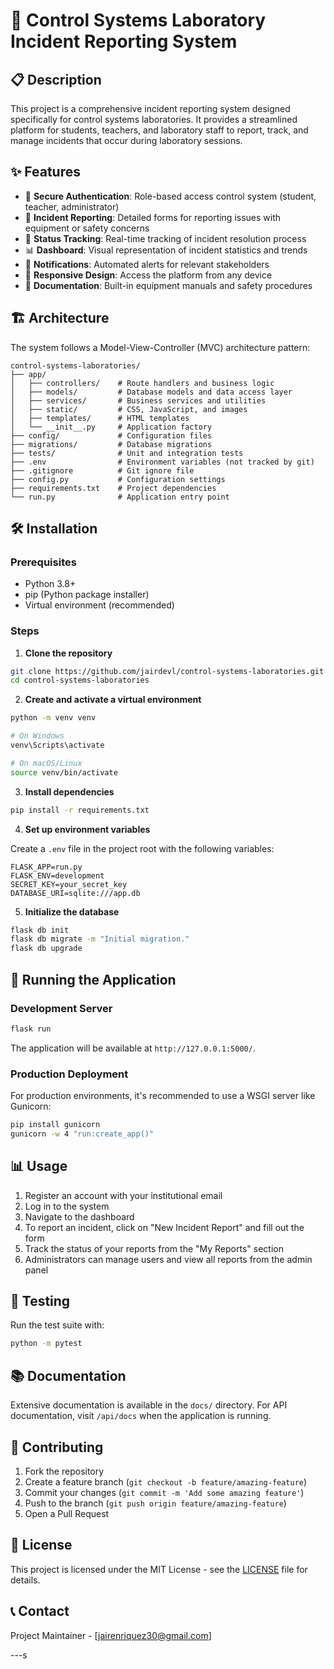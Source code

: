 # 🔬 Control Systems Laboratory Incident Reporting System

## 📋 Description

This project is a comprehensive incident reporting system designed specifically for control systems laboratories. It provides a streamlined platform for students, teachers, and laboratory staff to report, track, and manage incidents that occur during laboratory sessions.

## ✨ Features

- 🔐 **Secure Authentication**: Role-based access control system (student, teacher, administrator)
- 📝 **Incident Reporting**: Detailed forms for reporting issues with equipment or safety concerns
- 🔄 **Status Tracking**: Real-time tracking of incident resolution process
- 📊 **Dashboard**: Visual representation of incident statistics and trends
- 🔔 **Notifications**: Automated alerts for relevant stakeholders
- 📱 **Responsive Design**: Access the platform from any device
- 📑 **Documentation**: Built-in equipment manuals and safety procedures

## 🏗️ Architecture

The system follows a Model-View-Controller (MVC) architecture pattern:

```
control-systems-laboratories/
├── app/
│   ├── controllers/    # Route handlers and business logic
│   ├── models/         # Database models and data access layer
│   ├── services/       # Business services and utilities
│   ├── static/         # CSS, JavaScript, and images
│   ├── templates/      # HTML templates
│   └── __init__.py     # Application factory
├── config/             # Configuration files
├── migrations/         # Database migrations
├── tests/              # Unit and integration tests
├── .env                # Environment variables (not tracked by git)
├── .gitignore          # Git ignore file
├── config.py           # Configuration settings
├── requirements.txt    # Project dependencies
└── run.py              # Application entry point
```

## 🛠️ Installation

### Prerequisites

- Python 3.8+
- pip (Python package installer)
- Virtual environment (recommended)

### Steps

1. **Clone the repository**

```bash
git clone https://github.com/jairdevl/control-systems-laboratories.git
cd control-systems-laboratories
```

2. **Create and activate a virtual environment**

```bash
python -m venv venv

# On Windows
venv\Scripts\activate

# On macOS/Linux
source venv/bin/activate
```

3. **Install dependencies**

```bash
pip install -r requirements.txt
```

4. **Set up environment variables**

Create a `.env` file in the project root with the following variables:

```
FLASK_APP=run.py
FLASK_ENV=development
SECRET_KEY=your_secret_key
DATABASE_URI=sqlite:///app.db
```

5. **Initialize the database**

```bash
flask db init
flask db migrate -m "Initial migration."
flask db upgrade
```

## 🚀 Running the Application

### Development Server

```bash
flask run
```

The application will be available at `http://127.0.0.1:5000/`.

### Production Deployment

For production environments, it's recommended to use a WSGI server like Gunicorn:

```bash
pip install gunicorn
gunicorn -w 4 "run:create_app()"
```

## 📊 Usage

1. Register an account with your institutional email
2. Log in to the system
3. Navigate to the dashboard
4. To report an incident, click on "New Incident Report" and fill out the form
5. Track the status of your reports from the "My Reports" section
6. Administrators can manage users and view all reports from the admin panel

## 🧪 Testing

Run the test suite with:

```bash
python -m pytest
```

## 📚 Documentation

Extensive documentation is available in the `docs/` directory. For API documentation, visit `/api/docs` when the application is running.

## 🤝 Contributing

1. Fork the repository
2. Create a feature branch (`git checkout -b feature/amazing-feature`)
3. Commit your changes (`git commit -m 'Add some amazing feature'`)
4. Push to the branch (`git push origin feature/amazing-feature`)
5. Open a Pull Request

## 📄 License

This project is licensed under the MIT License - see the [LICENSE](LICENSE) file for details.

## 📞 Contact

Project Maintainer - [jairenriquez30@gmail.com]

---s